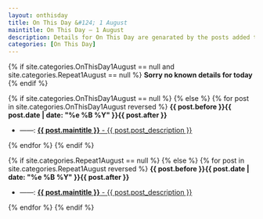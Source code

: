 ```yaml
---
layout: onthisday
title: On This Day &#124; 1 August
maintitle: On This Day — 1 August
description: Details for On This Day are genarated by the posts added to the website so the content is subject to changes/updates over time.
categories: [On This Day]
---
```


{% if site.categories.OnThisDay1August == null and site.categories.Repeat1August == null %}
<strong>Sorry no known details for today</strong>
{% endif %}

{% if site.categories.OnThisDay1August == null %}
{% else %}
{% for post in site.categories.OnThisDay1August reversed %}
<strong>{{ post.before }}{{ post.date | date: "%e %B %Y" }}{{ post.after }}</strong>
<ul>
<li> ——: <a class="{{ post.class }}" href="{{ post.url }}"><strong>{{ post.maintitle }}</strong> - {{ post.post_description }}</a></li>
</ul>
{% endfor %}
{% endif %}

{% if site.categories.Repeat1August == null %}
{% else %}
{% for post in site.categories.Repeat1August reversed %}
<strong>{{ post.before }}{{ post.date | date: "%e %B %Y" }}{{ post.after }}</strong>
<ul>
<li> ——: <a class="{{ post.class }}" href="{{ post.url }}"><strong>{{ post.maintitle }}</strong> - {{ post.post_description }}</a></li>
</ul>
{% endfor %}
{% endif %}
